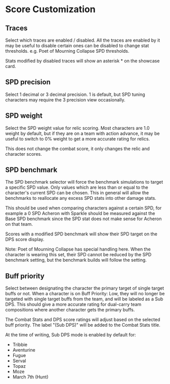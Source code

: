 # Score Customization

## Traces

Select which traces are enabled / disabled.
All the traces are enabled by it may be useful to disable certain ones can be disabled to change stat thresholds.
e.g. Poet of Mourning Collapse SPD thresholds.

Stats modified by disabled traces will show an asterisk * on the showcase card.

## SPD precision

Select 1 decimal or 3 decimal precision.
1 is default, but SPD tuning characters may require the 3 precision view occasionally.

## SPD weight

Select the SPD weight value for relic scoring. Most characters are 1.0 weight by default, but if they are on a
team with action advance, it may be useful to switch to 0% weight to get a more accurate rating for relics.

This does not change the combat score, it only changes the relic and character scores.

## SPD benchmark

The SPD benchmark selector will force the benchmark simulations to target a specific SPD value. Only values which
are less than or equal to the character's current SPD can be chosen. This in general will allow the benchmarks
to reallocate any excess SPD stats into other damage stats.

This should be used when comparing characters against a certain SPD, for example a 0 SPD Acheron with Sparkle should
be measured against the Base SPD benchmark since the SPD stat does not make sense for Acheron on that team.

Scores with a modified SPD benchmark will show their SPD target on the DPS score display.

Note: Poet of Mourning Collapse has special handling here. When the character is wearing this set,
their SPD cannot be reduced by the SPD benchmark setting, but the benchmark builds will follow the setting.

## Buff priority

Select between designating the character the primary target of single target buffs or not.
When a character is on Buff Priority: Low, they will no longer be targeted with single target buffs from the team,
and will be labeled as a Sub DPS. This should give a more accurate rating for dual-carry team compositions where
another character gets the primary buffs.

The Combat Stats and DPS score ratings will adjust based on the selected buff priority. The label "(Sub DPS)" will
be added to the Combat Stats title.

At the time of writing, Sub DPS mode is enabled by default for:

* Tribbie
* Aventurine
* Fugue
* Serval
* Topaz
* Moze
* March 7th (Hunt)
